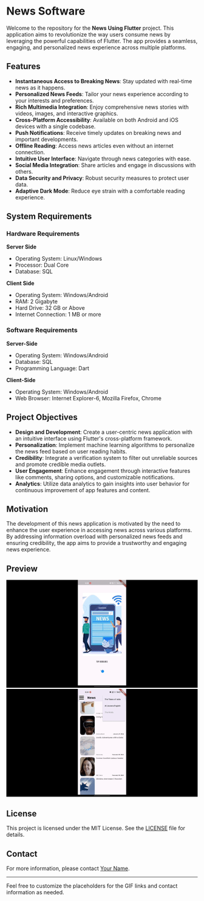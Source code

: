 # News Software

Welcome to the repository for the **News Using Flutter** project. This application aims to revolutionize the way users consume news by leveraging the powerful capabilities of Flutter. The app provides a seamless, engaging, and personalized news experience across multiple platforms.

## Features

- **Instantaneous Access to Breaking News**: Stay updated with real-time news as it happens.
- **Personalized News Feeds**: Tailor your news experience according to your interests and preferences.
- **Rich Multimedia Integration**: Enjoy comprehensive news stories with videos, images, and interactive graphics.
- **Cross-Platform Accessibility**: Available on both Android and iOS devices with a single codebase.
- **Push Notifications**: Receive timely updates on breaking news and important developments.
- **Offline Reading**: Access news articles even without an internet connection.
- **Intuitive User Interface**: Navigate through news categories with ease.
- **Social Media Integration**: Share articles and engage in discussions with others.
- **Data Security and Privacy**: Robust security measures to protect user data.
- **Adaptive Dark Mode**: Reduce eye strain with a comfortable reading experience.

## System Requirements

### Hardware Requirements
**Server Side**
- Operating System: Linux/Windows
- Processor: Dual Core
- Database: SQL

**Client Side**
- Operating System: Windows/Android
- RAM: 2 Gigabyte
- Hard Drive: 32 GB or Above
- Internet Connection: 1 MB or more

### Software Requirements
**Server-Side**
- Operating System: Windows/Android
- Database: SQL
- Programming Language: Dart

**Client-Side**
- Operating System: Windows/Android
- Web Browser: Internet Explorer-6, Mozilla Firefox, Chrome

## Project Objectives

- **Design and Development**: Create a user-centric news application with an intuitive interface using Flutter's cross-platform framework.
- **Personalization**: Implement machine learning algorithms to personalize the news feed based on user reading habits.
- **Credibility**: Integrate a verification system to filter out unreliable sources and promote credible media outlets.
- **User Engagement**: Enhance engagement through interactive features like comments, sharing options, and customizable notifications.
- **Analytics**: Utilize data analytics to gain insights into user behavior for continuous improvement of app features and content.

## Motivation

The development of this news application is motivated by the need to enhance the user experience in accessing news across various platforms. By addressing information overload with personalized news feeds and ensuring credibility, the app aims to provide a trustworthy and engaging news experience.

## Preview

![App Preview 1](News-app-using-flutter-main/output.gif)
![App Preview 2](News-app-using-flutter-main/output1.gif)

## License

This project is licensed under the MIT License. See the [LICENSE](LICENSE) file for details.

## Contact

For more information, please contact [Your Name](mailto:your.email@example.com).

---

Feel free to customize the placeholders for the GIF links and contact information as needed.
